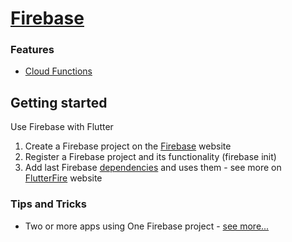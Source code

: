 # [Firebase](https://firebase.google.com/?gclid=CjwKCAjwjbCDBhAwEiwAiudByx5Grv9YXBmQPBiPN6X0LvsQuYK3R8i7GCxCgh31CXkP_1vfSuz9exoC_ewQAvD_BwE&gclsrc=aw.ds)

### Features

 - [Cloud Functions](CloudFunctions/CloudFunctions.md)

## Getting started

Use Firebase with Flutter

 1. Create a Firebase project on the [Firebase](https://console.firebase.google.com/) website
 2. Register a Firebase project and its functionality (firebase init)
 3. Add last Firebase [dependencies](https://github.com/DorvanFavre/Full-Stack-Developer/blob/main/Flutter/Flutter.md) and uses them - see more on [FlutterFire](https://firebase.flutter.dev/docs/overview/) website


### Tips and Tricks

 - Two or more apps using One Firebase project - [see more...](multiapp.md)
